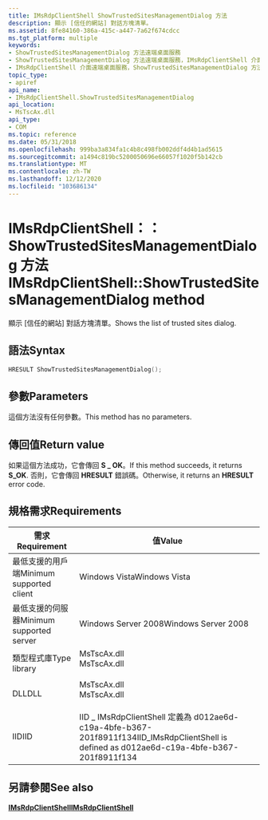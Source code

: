 ```yaml
---
title: IMsRdpClientShell ShowTrustedSitesManagementDialog 方法
description: 顯示 [信任的網站] 對話方塊清單。
ms.assetid: 8fe84160-386a-415c-a447-7a62f674cdcc
ms.tgt_platform: multiple
keywords:
- ShowTrustedSitesManagementDialog 方法遠端桌面服務
- ShowTrustedSitesManagementDialog 方法遠端桌面服務，IMsRdpClientShell 介面
- IMsRdpClientShell 介面遠端桌面服務，ShowTrustedSitesManagementDialog 方法
topic_type:
- apiref
api_name:
- IMsRdpClientShell.ShowTrustedSitesManagementDialog
api_location:
- MsTscAx.dll
api_type:
- COM
ms.topic: reference
ms.date: 05/31/2018
ms.openlocfilehash: 999ba3a834fa1c4b8c498fb002ddf4d4b1ad5615
ms.sourcegitcommit: a1494c819bc5200050696e66057f1020f5b142cb
ms.translationtype: MT
ms.contentlocale: zh-TW
ms.lasthandoff: 12/12/2020
ms.locfileid: "103686134"
---
```

# <a name="imsrdpclientshellshowtrustedsitesmanagementdialog-method"></a><span data-ttu-id="50348-106">IMsRdpClientShell：： ShowTrustedSitesManagementDialog 方法</span><span class="sxs-lookup"><span data-stu-id="50348-106">IMsRdpClientShell::ShowTrustedSitesManagementDialog method</span></span>

<span data-ttu-id="50348-107">顯示 [信任的網站] 對話方塊清單。</span><span class="sxs-lookup"><span data-stu-id="50348-107">Shows the list of trusted sites dialog.</span></span>

## <a name="syntax"></a><span data-ttu-id="50348-108">語法</span><span class="sxs-lookup"><span data-stu-id="50348-108">Syntax</span></span>


```C++
HRESULT ShowTrustedSitesManagementDialog();
```



## <a name="parameters"></a><span data-ttu-id="50348-109">參數</span><span class="sxs-lookup"><span data-stu-id="50348-109">Parameters</span></span>

<span data-ttu-id="50348-110">這個方法沒有任何參數。</span><span class="sxs-lookup"><span data-stu-id="50348-110">This method has no parameters.</span></span>

## <a name="return-value"></a><span data-ttu-id="50348-111">傳回值</span><span class="sxs-lookup"><span data-stu-id="50348-111">Return value</span></span>

<span data-ttu-id="50348-112">如果這個方法成功，它會傳回 **S \_ OK**。</span><span class="sxs-lookup"><span data-stu-id="50348-112">If this method succeeds, it returns **S\_OK**.</span></span> <span data-ttu-id="50348-113">否則，它會傳回 **HRESULT** 錯誤碼。</span><span class="sxs-lookup"><span data-stu-id="50348-113">Otherwise, it returns an **HRESULT** error code.</span></span>

## <a name="requirements"></a><span data-ttu-id="50348-114">規格需求</span><span class="sxs-lookup"><span data-stu-id="50348-114">Requirements</span></span>



| <span data-ttu-id="50348-115">需求</span><span class="sxs-lookup"><span data-stu-id="50348-115">Requirement</span></span> | <span data-ttu-id="50348-116">值</span><span class="sxs-lookup"><span data-stu-id="50348-116">Value</span></span> |
|-------------------------------------|----------------------------------------------------------------------------------------|
| <span data-ttu-id="50348-117">最低支援的用戶端</span><span class="sxs-lookup"><span data-stu-id="50348-117">Minimum supported client</span></span><br/> | <span data-ttu-id="50348-118">Windows Vista</span><span class="sxs-lookup"><span data-stu-id="50348-118">Windows Vista</span></span><br/>                                                               |
| <span data-ttu-id="50348-119">最低支援的伺服器</span><span class="sxs-lookup"><span data-stu-id="50348-119">Minimum supported server</span></span><br/> | <span data-ttu-id="50348-120">Windows Server 2008</span><span class="sxs-lookup"><span data-stu-id="50348-120">Windows Server 2008</span></span><br/>                                                         |
| <span data-ttu-id="50348-121">類型程式庫</span><span class="sxs-lookup"><span data-stu-id="50348-121">Type library</span></span><br/>             | <dl> <span data-ttu-id="50348-122"><dt>MsTscAx.dll</dt></span><span class="sxs-lookup"><span data-stu-id="50348-122"><dt>MsTscAx.dll</dt></span></span> </dl> |
| <span data-ttu-id="50348-123">DLL</span><span class="sxs-lookup"><span data-stu-id="50348-123">DLL</span></span><br/>                      | <dl> <span data-ttu-id="50348-124"><dt>MsTscAx.dll</dt></span><span class="sxs-lookup"><span data-stu-id="50348-124"><dt>MsTscAx.dll</dt></span></span> </dl> |
| <span data-ttu-id="50348-125">IID</span><span class="sxs-lookup"><span data-stu-id="50348-125">IID</span></span><br/>                      | <span data-ttu-id="50348-126">IID \_ IMsRdpClientShell 定義為 d012ae6d-c19a-4bfe-b367-201f8911f134</span><span class="sxs-lookup"><span data-stu-id="50348-126">IID\_IMsRdpClientShell is defined as d012ae6d-c19a-4bfe-b367-201f8911f134</span></span><br/>   |



## <a name="see-also"></a><span data-ttu-id="50348-127">另請參閱</span><span class="sxs-lookup"><span data-stu-id="50348-127">See also</span></span>

<dl> <dt>

[<span data-ttu-id="50348-128">**IMsRdpClientShell**</span><span class="sxs-lookup"><span data-stu-id="50348-128">**IMsRdpClientShell**</span></span>](imsrdpclientshell.md)
</dt> </dl>

 

 






